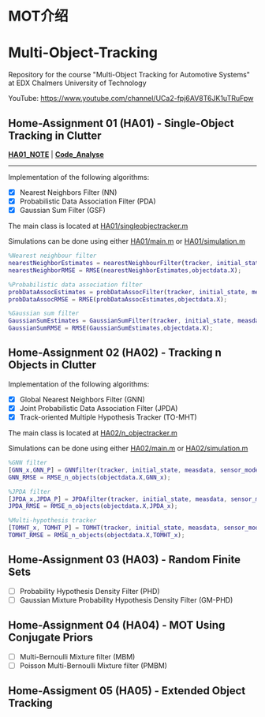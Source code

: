 <!--
 * @Author: CharlesHAO hcheng1005@gmail.com
 * @Date: 2024-03-06 21:15:35
 * @LastEditors: CharlesHAO hcheng1005@gmail.com
 * @LastEditTime: 2024-03-06 21:16:15
 * @FilePath: \about_Radar\数据处理篇\目标跟踪篇\目标跟踪基础知识\从单目标跟踪到多目标跟踪\MOT\README.md
 * @Description: 这是默认设置,请设置`customMade`, 打开koroFileHeader查看配置 进行设置: https://github.com/OBKoro1/koro1FileHeader/wiki/%E9%85%8D%E7%BD%AE
-->
# MOT介绍


# Multi-Object-Tracking
Repository for the course "Multi-Object Tracking for Automotive Systems" at EDX Chalmers University of Technology

YouTube: https://www.youtube.com/channel/UCa2-fpj6AV8T6JK1uTRuFpw

## Home-Assignment 01 (HA01) - Single-Object Tracking in Clutter

[**HA01_NOTE**](./HA01_Note.md) | [**Code_Analyse**](./HA01_Code.md)

---

Implementation of the following algorithms:
- [x] Nearest Neighbors Filter (NN)
- [x] Probabilistic Data Association Filter (PDA)
- [x] Gaussian Sum Filter (GSF)

The main class is located at [HA01/singleobjectracker.m](./HA01/singleobjectracker.m)

Simulations can be done using either [HA01/main.m](./HA01/main.m) or [HA01/simulation.m](./HA01/simulation.m)

```matlab
%Nearest neighbour filter
nearestNeighborEstimates = nearestNeighbourFilter(tracker, initial_state, measdata, sensor_model, motion_model, meas_model);
nearestNeighborRMSE = RMSE(nearestNeighborEstimates,objectdata.X);

%Probabilistic data association filter
probDataAssocEstimates = probDataAssocFilter(tracker, initial_state, measdata, sensor_model, motion_model, meas_model);
probDataAssocRMSE = RMSE(probDataAssocEstimates,objectdata.X);

%Gaussian sum filter
GaussianSumEstimates = GaussianSumFilter(tracker, initial_state, measdata, sensor_model, motion_model, meas_model);
GaussianSumRMSE = RMSE(GaussianSumEstimates,objectdata.X);
```

## Home-Assignment 02 (HA02) - Tracking n Objects in Clutter
Implementation of the following algorithms:
- [x] Global Nearest Neighbors Filter (GNN)
- [x] Joint Probabilistic Data Association Filter (JPDA)
- [x] Track-oriented Multiple Hypothesis Tracker (TO-MHT)

The main class is located at [HA02/n_objectracker.m](./HA02/n_objectracker.m)

Simulations can be done using either [HA02/main.m](./HA02/main.m) or [HA02/simulation.m](./HA02/simulation.m)

```matlab
%GNN filter
[GNN_x,GNN_P] = GNNfilter(tracker, initial_state, measdata, sensor_model, motion_model, meas_model);
GNN_RMSE = RMSE_n_objects(objectdata.X,GNN_x);

%JPDA filter
[JPDA_x,JPDA_P] = JPDAfilter(tracker, initial_state, measdata, sensor_model, motion_model, meas_model);
JPDA_RMSE = RMSE_n_objects(objectdata.X,JPDA_x);

%Multi-hypothesis tracker
[TOMHT_x, TOMHT_P] = TOMHT(tracker, initial_state, measdata, sensor_model, motion_model, meas_model);
TOMHT_RMSE = RMSE_n_objects(objectdata.X,TOMHT_x);
```

## Home-Assignment 03 (HA03) - Random Finite Sets
- [ ] Probability Hypothesis Density Filter (PHD)
- [ ] Gaussian Mixture Probability Hypothesis Density Filter (GM-PHD)

## Home-Assignment 04 (HA04) - MOT Using Conjugate Priors
- [ ] Multi-Bernoulli Mixture filter (MBM)
- [ ] Poisson Multi-Bernoulli Mixture filter (PMBM)

## Home-Assigment 05 (HA05) - Extended Object Tracking
